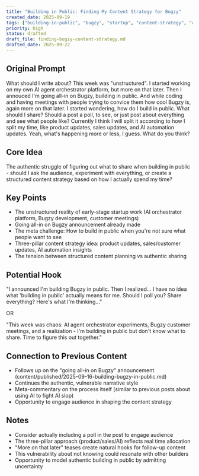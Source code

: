 ```yaml
---
title: "Building in Public: Finding My Content Strategy for Bugzy"
created_date: 2025-09-19
tags: ["building-in-public", "bugzy", "startup", "content-strategy", "ai-agent-orchestrator"]
priority: high
status: drafted
draft_file: finding-bugzy-content-strategy.md
drafted_date: 2025-09-22
---
```


## Original Prompt
What should I write about? This week was "unstructured". I started working on my own AI agent orchestrator platform, but more on that later. Then I annouced I'm going all-in on Bugzy, building in public. And while coding and having meetings with people trying to convice them how cool Bugzy is, again more on that later. I started wondering, how do I build in public. What should I share? Should a post a poll, to see, or just post about everything and see what people like? Currently I think I will split it according to how I split my time, like product updates, sales updates, and AI automation updates. Yeah, what's happening more or less, I guess. What do you think?

## Core Idea
The authentic struggle of figuring out what to share when building in public - should I ask the audience, experiment with everything, or create a structured content strategy based on how I actually spend my time?

## Key Points
- The unstructured reality of early-stage startup work (AI orchestrator platform, Bugzy development, customer meetings)
- Going all-in on Bugzy announcement already made
- The meta challenge: How to build in public when you're not sure what people want to see
- Three-pillar content strategy idea: product updates, sales/customer updates, AI automation insights
- The tension between structured content planning vs authentic sharing

## Potential Hook
"I announced I'm building Bugzy in public. Then I realized... I have no idea what 'building in public' actually means for me. Should I poll you? Share everything? Here's what I'm thinking..."

OR

"This week was chaos: AI agent orchestrator experiments, Bugzy customer meetings, and a realization - I'm building in public but don't know what to share. Time to figure this out together."

## Connection to Previous Content
- Follows up on the "going all-in on Bugzy" announcement (content/published/2025-09-16-building-bugzy-in-public.md)
- Continues the authentic, vulnerable narrative style
- Meta-commentary on the process itself (similar to previous posts about using AI to fight AI slop)
- Opportunity to engage audience in shaping the content strategy

## Notes
- Consider actually including a poll in the post to engage audience
- The three-pillar approach (product/sales/AI) reflects real time allocation
- "More on that later" teases create natural hooks for follow-up content
- This vulnerability about not knowing could resonate with other builders
- Opportunity to model authentic building in public by admitting uncertainty